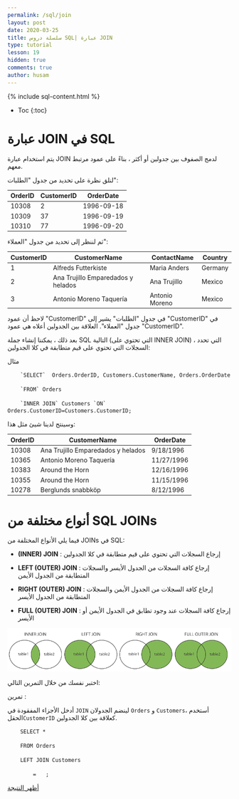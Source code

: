 ```yaml
---
permalink: /sql/join
layout: post
date: 2020-03-25
title: سلسلة دروس SQL| عبارة JOIN
type: tutorial
lesson: 19
hidden: true
comments: true
author: husam
---
```


{% include sql-content.html %}

* Toc
{:toc}

# عبارة JOIN في SQL

يتم استخدام عبارة JOIN لدمج الصفوف بين جدولين أو أكثر ، بناءً على عمود مرتبط معهم.

لنلق نظرة على تحديد من جدول "الطلبات":

| OrderID |  CustomerID | OrderDate |
| ---| --- | --- |
| 10308 | 2 | 1996-09-18 |
| 10309 | 37 | 1996-09-19 |
| 10310 | 77| 1996-09-20 |

ثم لننظر إلى تحديد من جدول "العملاء":

| CustomerID | CustomerName |  	ContactName |  	Country |
| --- | --- | --- | --- |
| 1 | Alfreds Futterkiste |  	Maria Anders | Germany |
| 2 |  	Ana Trujillo Emparedados y helados |  	Ana Trujillo | Mexico |
| 3 | Antonio Moreno Taquería |  	Antonio Moreno |  	Mexico |

لاحظ أن عمود "CustomerID" في جدول "الطلبات" يشير إلى "CustomerID" في جدول "العملاء". العلاقة بين الجدولين أعلاه هي عمود "CustomerID".

بعد ذلك ، يمكننا إنشاء جملة SQL التالية (التي تحتوي على INNER JOIN) ، التي تحدد السجلات التي تحتوي على قيم متطابقة في كلا الجدولين:

مثال

		`SELECT`  Orders.OrderID, Customers.CustomerName, Orders.OrderDate

		`FROM` Orders

		`INNER JOIN` Customers `ON` Orders.CustomerID=Customers.CustomerID;

وسينتج لدينا شيئ مثل هذا:

| OrderID | CustomerName | OrderDate |
| --- | --- | --- |
| 10308 |  	Ana Trujillo Emparedados y helados | 9/18/1996 |
| 10365 | Antonio Moreno Taquería | 11/27/1996 |
| 10383 | Around the Horn | 12/16/1996 |
| 10355 | Around the Horn | 11/15/1996 |
| 10278 |  	Berglunds snabbköp | 8/12/1996 |

# أنواع مختلفة من SQL JOINs

فيما يلي الأنواع المختلفة من JOINs في SQL:

- **(INNER) JOIN** : إرجاع السجلات التي تحتوي على قيم متطابقة في كلا الجدولين

- **LEFT (OUTER) JOIN** : إرجاع كافة السجلات من الجدول الأيسر والسجلات المتطابقة من الجدول الأيمن

- **RIGHT (OUTER) JOIN** : إرجاع كافة السجلات من الجدول الأيمن والسجلات المتطابقة من الجدول الأيسر

- **FULL (OUTER) JOIN** : إرجاع كافة السجلات عند وجود تطابق في الجدول الأيمن أو الأيسر


![عبارة join في SQL](/assets/sql-join.png)



اختبر نفسك من خلال التمرين التالي:

تمرين :

أدخل الأجزاء المفقودة في `JOIN` لينضم الجدولان `Orders` و `Customers`، أستخدم الحقل`CustomerID` كعلاقة بين كلا الجدولين.

		SELECT *

		FROM Orders

		LEFT JOIN Customers

			=	;

[أظهر النتيجة](https://www.w3schools.com/sql/exercise.asp?filename=exercise_join1)

